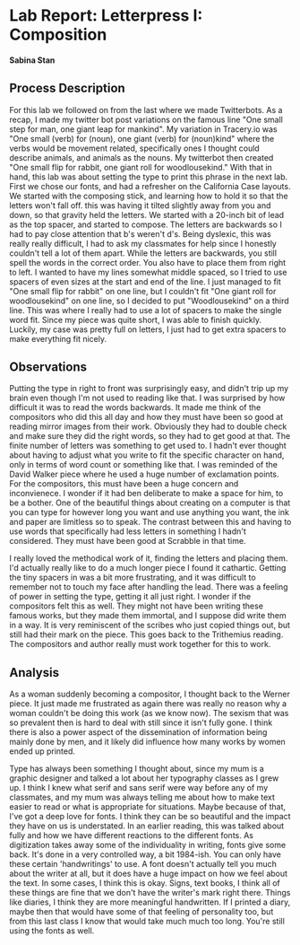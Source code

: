 # Lab Report: Letterpress I: Composition 

#### Sabina Stan

## Process Description

For this lab we followed on from the last where we made Twitterbots. As a recap, I made my twitter bot post variations on the famous line "One small step for man, one giant leap for mankind". My variation in Tracery.io was "One small (verb) for (noun), one giant (verb) for (noun)kind" where the verbs would be movement related, specifically ones I thought could describe animals, and animals as the nouns. My twitterbot then created "One small flip for rabbit, one giant roll for woodlousekind." With that in hand, this lab was about setting the type to print this phrase in the next lab. 
	First we chose our fonts, and had a refresher on the California Case layouts. We started with the composing stick, and learning how to hold it so that the letters won't fall off. this was having it tilted slightly away from you and down, so that gravity held the letters. We started with a 20-inch bit of lead as the top spacer, and started to compose. The letters are backwards so I had to pay close attention that b's weren't d's. Being dyslexic, this was really really difficult, I had to ask my classmates for help since I honestly couldn't tell a lot of them apart. While the letters are backwards, you still spell the words in the correct order. You also have to place them from right to left. I wanted to have my lines somewhat middle spaced, so I tried to use spacers of even sizes at the start and end of the line. I just managed to fit "One small flip for rabbit" on one line, but I couldn't fit "One giant roll for woodlousekind" on one line, so I decided to put "Woodlousekind" on a third line. This was where I really had to use a lot of spacers to make the single word fit. Since my piece was quite short, I was able to finish quickly. Luckily, my case was pretty full on letters, I just had to get extra spacers to make everything fit nicely. 

## Observations

Putting the type in right to front was surprisingly easy, and didn't trip up my brain even though I'm not used to reading like that. I was surprised by how difficult it was to read the words backwards. It made me think of the compositors who did this all day and how they must have been so good at reading mirror images from their work. Obviously they had to double check and make sure they did the right words, so they had to get good at that. The finite number of letters was something to get used to. I hadn't ever thought about having to adjust what you write to fit the specific character on hand, only in terms of word count or something like that. I was reminded of the David Walker piece where he used a huge number of exclamation points. For the compositors, this must have been a huge concern and inconvienece. I wonder if it had ben deliberate to make a space for him, to be a bother. One of the beautiful things about creating on a computer is that you can type for however long you want and use anything you want, the ink and paper are limitless so to speak. The contrast between this and having to use words that specifically had less letters in something I hadn't considered. They must have been good at Scrabble in that time. 

I really loved the methodical work of it, finding the letters and placing them. I'd actually really like to do a much longer piece I found it cathartic. Getting the tiny spacers in was a bit more frustrating, and it was difficult to remember not to touch my face after handling the lead. There was a feeling of power in setting the type, getting it all just right. I wonder if the compositors felt this as well. They might not have been writing these famous works, but they made them immortal, and I suppose did write them in a way. It is very reminiscent of the scribes who just copied things out, but still had their mark on the piece. This goes back to the Trithemius reading. The compositors and author really must work together for this to work. 

## Analysis

As a woman suddenly becoming a compositor, I thought back to the Werner piece. It just made me frustrated as again there was really no reason why a woman couldn't be doing this work (as we know now). The sexism that was so prevalent then is hard to deal with still since it isn't fully gone. I think there is also a power aspect of the dissemination of information being mainly done by men, and it likely did influence how many works by women ended up printed. 

Type has always been something I thought about, since my mum is a graphic designer and talked a lot about her typography classes as I grew up. I think I knew what serif and sans serif were way before any of my classmates, and my mum was always telling me about how to make text easier to read or what is appropriate for situations. Maybe because of that, I've got a deep love for fonts. I think they can be so beautiful and the impact they have on us is understated. In an earlier reading, this was talked about fully and how we have different reactions to the different fonts. As digitization takes away some of the individuality in writing, fonts give some back. It's done in a very controlled way, a bit 1984-ish. You can only have these certain 'handwritings' to use. A font doesn't actually tell you much about the writer at all, but it does have a huge impact on how we feel about the text. In some cases, I think this is okay. Signs, text books, I think all of these things are fine that we don't have the writer's mark right there. Things like diaries, I think they are more meaningful handwritten. If I printed a diary, maybe then that would have some of that feeling of personality too, but from this last class I know that would take much much too long. You're still using the fonts as well. 

